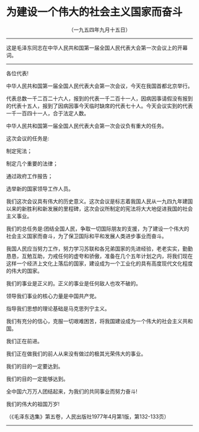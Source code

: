 # 为建设一个伟大的社会主义国家而奋斗
<center class="auther">（一九五四年九月十五日）</center>&#13;


---

这是毛泽东同志在中华人民共和国第一届全国人民代表大会第一次会议上的开幕词。
---


各位代表!
 
中华人民共和国第一届全国人民代表大会第一次会议，今天在我国首都北京举行。
 
代表总数一千二百二十六人，报到的代表一千二百十一人，因病因事请假没有报到的代表十五人，报到了因病因事今天临时缺席的代表七十人。今天会议实到的代表一千一百四十一人，合于法定人数。
 
中华人民共和国第一届全国人民代表大会第一次会议负有重大的任务。
 
这次会议的任务是:
 
制定宪法；
 
制定几个重要的法律；
 
通过政府工作报告；
 
选举新的国家领导工作人员。
 
我们这次会议具有伟大的历史意义。这次会议是标志着我国人民从一九四九年建国以来的新胜利和新发展的里程碑，这次会议所制定的宪法将大大地促进我国的社会主义事业。
 
我们的总任务是:团结全国人民，争取一切国际朋友的支援，为了建设一个伟大的社会主义国家而奋斗，为了保卫国际和平和发展人类进步事业而奋斗。
 
我国人民应当努力工作，努力学习苏联和各兄弟国家的先进经验，老老实实，勤勤恳恳，互勉互助，力戒任何的虚夸和骄傲，准备在几个五年计划之内，将我们现在这样一个经济上文化上落后的国家，建设成为一个工业化的具有高度现代文化程度的伟大的国家。
 
我们的事业是正义的。正义的事业是任何敌人也攻不破的。
 
领导我们事业的核心力量是中国共产党。
 
指导我们思想的理论基础是马克思列宁主义。
 
我们有充分的信心，克服一切艰难困苦，将我国建设成为一个伟大的社会主义共和国。
 
我们正在前进。
 
我们正在做我们的前人从来没有做过的极其光荣伟大的事业。
 
我们的目的一定要达到。
 
我们的目的一定能够达到。
 
全中国六万万人团结起来，为我们的共同事业而努力奋斗!
 
我们的伟大的祖国万岁!
 
<p class="comment">（《毛泽东选集》第五卷，人民出版社1977年4月第1版，第132-133页）
 

---


